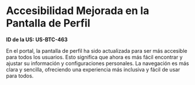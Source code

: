 # Accesibilidad Mejorada en la Pantalla de Perfil

**ID de la US: US-BTC-463**

En el portal, la pantalla de perfil ha sido actualizada para ser más accesible para todos los usuarios. Esto significa que ahora es más fácil encontrar y ajustar su información y configuraciones personales. La navegación es más clara y sencilla, ofreciendo una experiencia más inclusiva y fácil de usar para todos.
